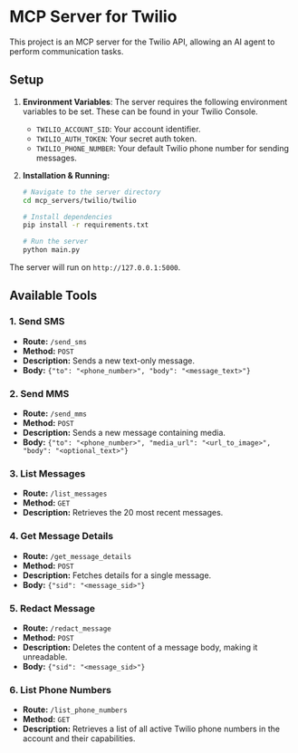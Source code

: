 # MCP Server for Twilio

This project is an MCP server for the Twilio API, allowing an AI agent to perform communication tasks.

## Setup

1.  **Environment Variables**: The server requires the following environment variables to be set. These can be found in your Twilio Console.
    *   `TWILIO_ACCOUNT_SID`: Your account identifier.
    *   `TWILIO_AUTH_TOKEN`: Your secret auth token.
    *   `TWILIO_PHONE_NUMBER`: Your default Twilio phone number for sending messages.

2.  **Installation & Running:**
    ```bash
    # Navigate to the server directory
    cd mcp_servers/twilio/twilio

    # Install dependencies
    pip install -r requirements.txt

    # Run the server
    python main.py
    ```
The server will run on `http://127.0.0.1:5000`.

## Available Tools

### 1. Send SMS
- **Route:** `/send_sms`
- **Method:** `POST`
- **Description:** Sends a new text-only message.
- **Body:** `{"to": "<phone_number>", "body": "<message_text>"}`

### 2. Send MMS
- **Route:** `/send_mms`
- **Method:** `POST`
- **Description:** Sends a new message containing media.
- **Body:** `{"to": "<phone_number>", "media_url": "<url_to_image>", "body": "<optional_text>"}`

### 3. List Messages
- **Route:** `/list_messages`
- **Method:** `GET`
- **Description:** Retrieves the 20 most recent messages.

### 4. Get Message Details
- **Route:** `/get_message_details`
- **Method:** `POST`
- **Description:** Fetches details for a single message.
- **Body:** `{"sid": "<message_sid>"}`

### 5. Redact Message
- **Route:** `/redact_message`
- **Method:** `POST`
- **Description:** Deletes the content of a message body, making it unreadable.
- **Body:** `{"sid": "<message_sid>"}`

### 6. List Phone Numbers
- **Route:** `/list_phone_numbers`
- **Method:** `GET`
- **Description:** Retrieves a list of all active Twilio phone numbers in the account and their capabilities.